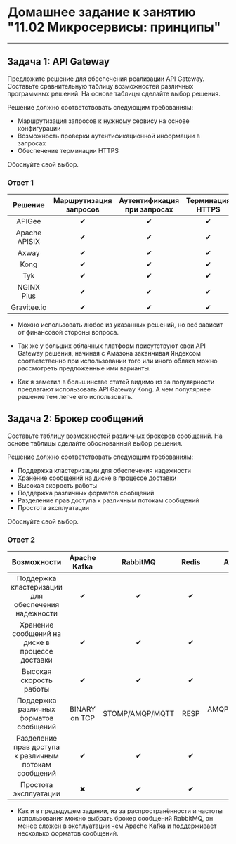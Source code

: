 # Домашнее задание к занятию "11.02 Микросервисы: принципы"

---
## Задача 1: API Gateway 

Предложите решение для обеспечения реализации API Gateway. Составьте сравнительную таблицу возможностей различных программных решений. На основе таблицы сделайте выбор решения.

Решение должно соответствовать следующим требованиям:
- Маршрутизация запросов к нужному сервису на основе конфигурации
- Возможность проверки аутентификационной информации в запросах
- Обеспечение терминации HTTPS

Обоснуйте свой выбор.

### Ответ 1

| Решение | Маршрутизация запросов | Аутентификация при запросах | Терминация HTTPS | Модель распространения |
|:---:|:---:|:---:|:---:|:---:|
| APIGee | ✔ | ✔ | ✔ | Платная |
| Apache APISIX | ✔ | ✔ | ✔ | Опенсоурс |
| Axway | ✔ | ✔ | ✔ | Платная  |
| Kong | ✔ | ✔ | ✔ | Опенсоурс |
| Tyk | ✔ | ✔ | ✔ | Опенсоурс |
| NGINX Plus | ✔ | ✔ | ✔ | Платная |
| Gravitee.io | ✔ | ✔ | ✔ | Опенсоурс |

 - Можно использовать любое из указанных решений, но всё зависит от финансовой стороны вопроса.

 - Так же у больших облачных платформ присутствуют свои API Gateway решения, начиная с Амазона заканчивая Яндексом соответственно при использовании того или иного облака можно рассмотреть предложенные ими варианты.

 - Как я заметил в большинстве статей видимо из за популярности предлагают использовать API Gateway Kong. А чем популярнее решение тем легче его использовать.

## Задача 2: Брокер сообщений

Составьте таблицу возможностей различных брокеров сообщений. На основе таблицы сделайте обоснованный выбор решения.

Решение должно соответствовать следующим требованиям:
- Поддержка кластеризации для обеспечения надежности
- Хранение сообщений на диске в процессе доставки
- Высокая скорость работы
- Поддержка различных форматов сообщений
- Разделение прав доступа к различным потокам сообщений
- Простота эксплуатации

Обоснуйте свой выбор.

### Ответ 2

| Возможности | Apache Kafka | RabbitMQ | Redis | ActiveMQ |
|:---:|:---:|:---:|:---:|:---:
| Поддержка кластеризации для обеспечения надежности | ✔ | ✔ | ✔ | ✔ |
| Хранение сообщений на диске в процессе доставки | ✔ | ✔ | ✔ | ✔ |
| Высокая скорость работы | ✔ | ✔ | ✔ | ✖ |
| Поддержка различных форматов сообщений | BINARY on TCP | STOMP/AMQP/MQTT |  RESP | AMQP//MQTT/RESP и пр. |
| Разделение прав доступа к различным потокам сообщений | ✔ | ✔ | ✔ | ✔ |
| Простота эксплуатации | ✖ | ✔ | ✔ | ✔ |


 - Как и в предыдущем задании, из за распространённости и частоты использования можно выбрать брокер сообщений RabbitMQ, он менее сложен в эксплуатации чем Apache Kafka и поддерживает несколько форматов сообщений.